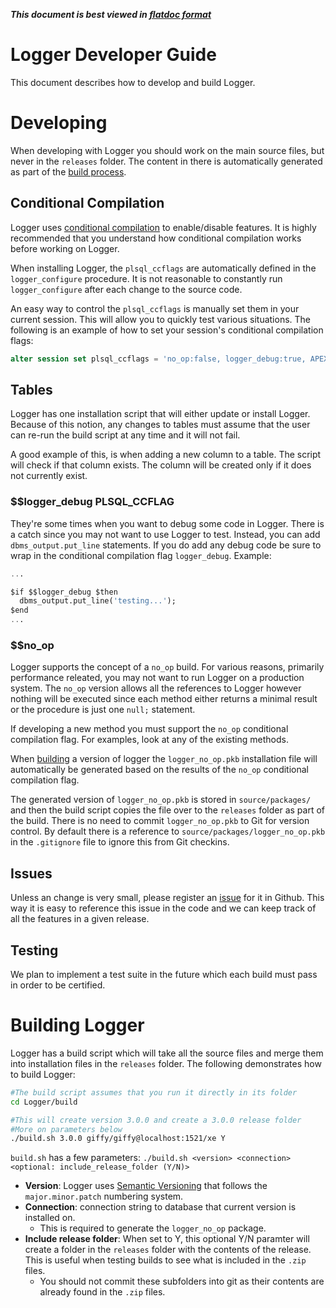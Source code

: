 ***This document is best viewed in [flatdoc format](http://oraopensource.github.io/flatdoc?repo=logger&path=docs%2FDevelopment+Guide.md)***
# Logger Developer Guide
This document describes how to develop and build Logger.

# Developing
When developing with Logger you should work on the main source files, but never in the `releases` folder. The content in there is automatically generated as part of the [build process](#build-process).

## Conditional Compilation
Logger uses [conditional compilation](http://docs.oracle.com/cd/E11882_01/appdev.112/e25519/fundamentals.htm#LNPLS00210) to enable/disable features. It is highly recommended that you understand how conditional compilation works before working on Logger.

When installing Logger, the `plsql_ccflags` are automatically defined in the `logger_configure` procedure. It is not reasonable to constantly run `logger_configure` after each change to the source code.

An easy way to control the `plsql_ccflags` is manually set them in your current session. This will allow you to quickly test various situations. The following is an example of how to set your session's conditional compilation flags:

```sql
alter session set plsql_ccflags = 'no_op:false, logger_debug:true, APEX:true, logger_plugin_error: true';
```

## Tables
Logger has one installation script that will either update or install Logger. Because of this notion, any changes to tables must assume that the user can re-run the build script at any time and it will not fail.

A good example of this, is when adding a new column to a table. The script will check if that column exists. The column will be created only if it does not currently exist.

### $$logger_debug PLSQL_CCFLAG
They're some times when you want to debug some code in Logger. There is a catch since you may not want to use Logger to test. Instead, you can add `dbms_output.put_line` statements. If you do add any debug code be sure to wrap in the conditional compilation flag `logger_debug`. Example:

```sql
...

$if $$logger_debug $then
  dbms_output.put_line('testing...');
$end
...
```

### $$no_op
Logger supports the concept of a `no_op` build. For various reasons, primarily performance releated, you may not want to run Logger on a production system. The `no_op` version allows all the references to Logger however nothing will be executed since each method either returns a minimal result or the procedure is just one `null;` statement.

If developing a new method you must support the `no_op` conditional compilation flag. For examples, look at any of the existing methods.

When [building](#build-process) a version of logger the `logger_no_op.pkb` installation file will automatically be generated based on the results of the `no_op` conditional compilation flag.

The generated version of `logger_no_op.pkb` is stored in `source/packages/` and then the build script copies the file over to the `releases` folder as part of the build. There is no need to commit `logger_no_op.pkb` to Git for version control. By default there is a reference to `source/packages/logger_no_op.pkb` in the `.gitignore` file to ignore this from Git checkins.


## Issues
Unless an change is very small, please register an [issue](https://github.com/OraOpenSource/Logger/issues) for it in Github. This way it is easy to reference this issue in the code and we can keep track of all the features in a given release.


## Testing
We plan to implement a test suite in the future which each build must pass in order to be certified.

<a href="build-process"></a>
# Building Logger
Logger has a build script which will take all the source files and merge them into installation files in the `releases` folder. The following demonstrates how to build Logger:

```bash
#The build script assumes that you run it directly in its folder
cd Logger/build

#This will create version 3.0.0 and create a 3.0.0 release folder
#More on parameters below
./build.sh 3.0.0 giffy/giffy@localhost:1521/xe Y

```

`build.sh` has a few parameters: `./build.sh <version> <connection> <optional: include_release_folder (Y/N)>`

- **Version**: Logger uses [Semantic Versioning](http://semver.org/) that follows the `major.minor.patch` numbering system.
- **Connection**: connection string to database that current version is installed on.
  - This is required to generate the `logger_no_op` package.
- **Include release folder**: When set to Y, this optional Y/N paramter will create a folder in the `releases` folder with the contents of the release. This is useful when testing builds to see what is included in the `.zip` files.
  - You should not commit these subfolders into git as their contents are already found in the `.zip` files.
